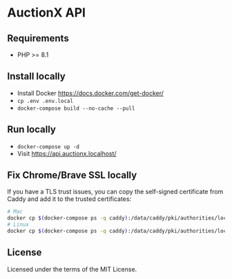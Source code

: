 # AuctionX API

## Requirements

- PHP >= 8.1

## Install locally

- Install Docker https://docs.docker.com/get-docker/
- `cp .env .env.local`
- `docker-compose build --no-cache --pull`

## Run locally

- `docker-compose up -d`
- Visit https://api.auctionx.localhost/

## Fix Chrome/Brave SSL locally

If you have a TLS trust issues, you can copy the self-signed certificate from Caddy and add it to the trusted certificates:

```bash
# Mac
docker cp $(docker-compose ps -q caddy):/data/caddy/pki/authorities/local/root.crt /tmp/root.crt && sudo security add-trusted-cert -d -r trustRoot -k /Library/Keychains/System.keychain /tmp/root.crt
# Linux
docker cp $(docker-compose ps -q caddy):/data/caddy/pki/authorities/local/root.crt /usr/local/share/ca-certificates/root.crt && sudo update-ca-certificates
```

## License

Licensed under the terms of the MIT License.